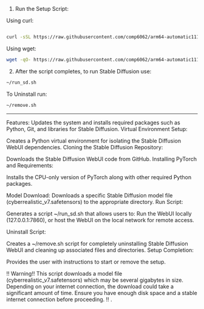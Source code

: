 1. Run the Setup Script:

Using curl:
```bash

curl -sSL https://raw.githubusercontent.com/comp6062/arm64-automatic1111/main/setup_sd.sh | bash
```
Using wget:
```bash
wget -qO- https://raw.githubusercontent.com/comp6062/arm64-automatic1111/main/setup_sd.sh | bash
```
2. After the script completes, to run Stable Diffusion use:

```bash
~/run_sd.sh
```

To Uninstall run: 

```bash
~/remove.sh
```


-----------------------------------------------------------------------------------------------------------------------



Features:
Updates the system and installs required packages such as Python, Git, and libraries for Stable Diffusion.
Virtual Environment Setup:

Creates a Python virtual environment for isolating the Stable Diffusion WebUI dependencies.
Cloning the Stable Diffusion Repository:

Downloads the Stable Diffusion WebUI code from GitHub.
Installing PyTorch and Requirements:

Installs the CPU-only version of PyTorch along with other required Python packages.

Model Download:
Downloads a specific Stable Diffusion model file (cyberrealistic_v7.safetensors) to the appropriate directory.
Run Script:

Generates a script ~/run_sd.sh that allows users to:
Run the WebUI locally (127.0.0.1:7860), or 
host the WebUI on the local network for remote access.


Uninstall Script:

Creates a ~/remove.sh script for completely uninstalling Stable Diffusion WebUI and cleaning up associated files and directories.
Setup Completion:

Provides the user with instructions to start or remove the setup.


!!
Warning!!
This script downloads a model file (cyberrealistic_v7.safetensors) which may be several gigabytes in size. Depending on your internet connection, the download could take a significant amount of time. Ensure you have enough disk space and a stable internet connection before proceeding.
!!
.



